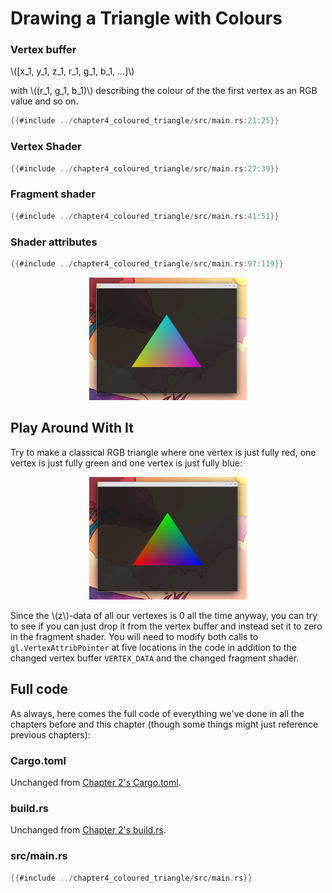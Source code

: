 # Drawing a Triangle with Colours

### Vertex buffer
\\([x_1, y_1, z_1, r_1, g_1, b_1, …]\\)

with \\((r_1, g_1, b_1)\\) describing the colour of the the first vertex as an RGB value and so on.

```rust
{{#include ../chapter4_coloured_triangle/src/main.rs:21:25}}
```

### Vertex Shader
```rust
{{#include ../chapter4_coloured_triangle/src/main.rs:27:39}}
```

### Fragment shader
```rust
{{#include ../chapter4_coloured_triangle/src/main.rs:41:51}}
```

### Shader attributes
```rust
{{#include ../chapter4_coloured_triangle/src/main.rs:97:119}}
```

<img src="coloured_triangle.png" style="width: 50%; margin-left: 25%;" alt="Our first coloured triangle">

## Play Around With It

Try to make a classical RGB triangle where one vertex is just fully red, one vertex is just fully green and one vertex is just fully blue:

<img src="coloured_triangle_rgb.png" style="width: 50%; margin-left: 25%;" alt="Our first coloured triangle in RGB">

Since the \\(z\\)-data of all our vertexes is 0 all the time anyway, you can try to see if you can just drop it from the vertex buffer and instead set it to zero in the fragment shader. You will need to modify both calls to `gl.VertexAttribPointer` at five locations in the code in addition to the changed vertex buffer `VERTEX_DATA` and the changed fragment shader.

## Full code

As always, here comes the full code of everything we've done in all the chapters before and this chapter (though some things might just reference previous chapters):

### Cargo.toml

Unchanged from [Chapter 2's Cargo.toml](chapter_2.html#cargotoml).

### build.rs

Unchanged from [Chapter 2's build.rs](chapter_2.html#buildrs).

### src/main.rs
```rust
{{#include ../chapter4_coloured_triangle/src/main.rs}}
```
